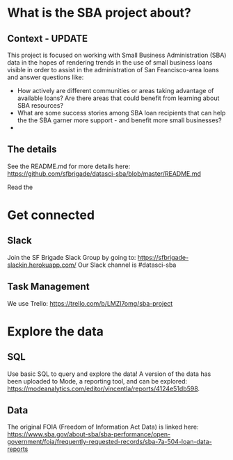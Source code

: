 # What is the SBA project about?

## Context -  UPDATE
This project is focused on working with Small Business Administration (SBA) data in the hopes of rendering trends in the use of small business loans visible in order to assist in the administration of San Feancisco-area loans and answer questions like:
- How actively are different communities or areas taking advantage of available loans? Are there areas that could benefit from learning about SBA resources?
- What are some success stories among SBA loan recipients that can help the the SBA garner more support - and benefit more small businesses?
- 

## The details
See the README.md for more details here: https://github.com/sfbrigade/datasci-sba/blob/master/README.md

Read the 


# Get connected

## Slack
Join the SF Brigade Slack Group by going to: 
https://sfbrigade-slackin.herokuapp.com/ Our Slack channel is #datasci-sba

## Task Management
We use Trello: https://trello.com/b/LMZl7omg/sba-project



# Explore the data
## SQL
Use basic SQL to query and explore the data! A version of the data has been uploaded to Mode, a reporting tool, and can be explored:
https://modeanalytics.com/editor/vincentla/reports/4124e51db598.

## Data
The original FOIA (Freedom of Information Act Data) is linked here: 
https://www.sba.gov/about-sba/sba-performance/open-government/foia/frequently-requested-records/sba-7a-504-loan-data-reports
